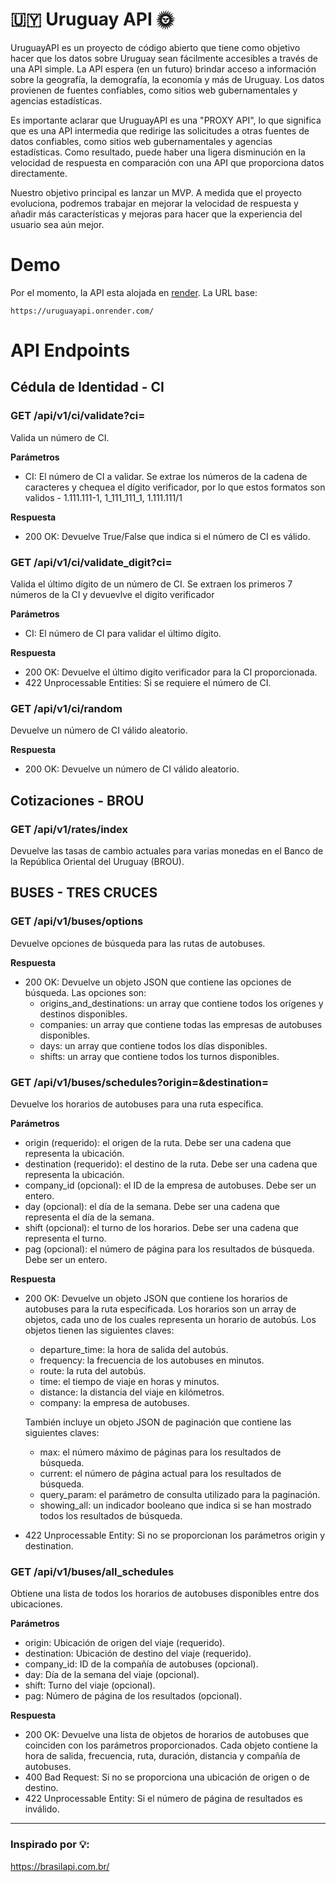 # 🇺🇾 Uruguay API 🌞

UruguayAPI es un proyecto de código abierto que tiene como objetivo hacer que los datos sobre Uruguay sean fácilmente accesibles a través de una API simple. La API espera (en un futuro) brindar acceso a información sobre la geografía, la demografía, la economía y más de Uruguay. Los datos provienen de fuentes confiables, como sitios web gubernamentales y agencias estadísticas.

Es importante aclarar que UruguayAPI es una "PROXY API", lo que significa que es una API intermedia que redirige las solicitudes a otras fuentes de datos confiables, como sitios web gubernamentales y agencias estadísticas. Como resultado, puede haber una ligera disminución en la velocidad de respuesta en comparación con una API que proporciona datos directamente.

Nuestro objetivo principal es lanzar un MVP. A medida que el proyecto evoluciona, podremos trabajar en mejorar la velocidad de respuesta y añadir más características y mejoras para hacer que la experiencia del usuario sea aún mejor.

# Demo

Por el momento, la API esta alojada en [render](https://render.com/). La URL base:

```
https://uruguayapi.onrender.com/
```

# API Endpoints

## Cédula de Identidad - CI

### GET /api/v1/ci/validate?ci=

Valida un número de CI.

**Parámetros**

- CI: El número de CI a validar. Se extrae los números de la cadena de caracteres y chequea el dígito verificador, por lo que estos formatos son validos - 1.111.111-1, 1_111_111_1, 1.111.111/1

**Respuesta**

- 200 OK: Devuelve True/False que indica si el número de CI es válido.

### GET /api/v1/ci/validate_digit?ci=

Valida el último dígito de un número de CI. Se extraen los primeros 7 números de la CI y devuevlve el digito verificador

**Parámetros**

- CI: El número de CI para validar el último dígito.

**Respuesta**

- 200 OK: Devuelve el último digito verificador para la CI proporcionada.
- 422 Unprocessable Entities: Si se requiere el número de CI.

### GET /api/v1/ci/random

Devuelve un número de CI válido aleatorio.

**Respuesta**

- 200 OK: Devuelve un número de CI válido aleatorio.

## Cotizaciones - BROU

### GET /api/v1/rates/index

Devuelve las tasas de cambio actuales para varias monedas en el Banco de la República Oriental del Uruguay (BROU).

## BUSES - TRES CRUCES

### GET /api/v1/buses/options

Devuelve opciones de búsqueda para las rutas de autobuses.

**Respuesta**

- 200 OK: Devuelve un objeto JSON que contiene las opciones de búsqueda. Las opciones son:
  - origins_and_destinations: un array que contiene todos los orígenes y destinos disponibles.
  - companies: un array que contiene todas las empresas de autobuses disponibles.
  - days: un array que contiene todos los días disponibles.
  - shifts: un array que contiene todos los turnos disponibles.

### GET /api/v1/buses/schedules?origin=&destination=

Devuelve los horarios de autobuses para una ruta específica.

**Parámetros**

- origin (requerido): el origen de la ruta. Debe ser una cadena que representa la ubicación.
- destination (requerido): el destino de la ruta. Debe ser una cadena que representa la ubicación.
- company_id (opcional): el ID de la empresa de autobuses. Debe ser un entero.
- day (opcional): el día de la semana. Debe ser una cadena que representa el día de la semana.
- shift (opcional): el turno de los horarios. Debe ser una cadena que representa el turno.
- pag (opcional): el número de página para los resultados de búsqueda. Debe ser un entero.

**Respuesta**

- 200 OK: Devuelve un objeto JSON que contiene los horarios de autobuses para la ruta especificada. Los horarios son un array de objetos, cada uno de los cuales representa un horario de autobús.
  Los objetos tienen las siguientes claves:

  - departure_time: la hora de salida del autobús.
  - frequency: la frecuencia de los autobuses en minutos.
  - route: la ruta del autobús.
  - time: el tiempo de viaje en horas y minutos.
  - distance: la distancia del viaje en kilómetros.
  - company: la empresa de autobuses.

  También incluye un objeto JSON de paginación que contiene las siguientes claves:

  - max: el número máximo de páginas para los resultados de búsqueda.
  - current: el número de página actual para los resultados de búsqueda.
  - query_param: el parámetro de consulta utilizado para la paginación.
  - showing_all: un indicador booleano que indica si se han mostrado todos los resultados de búsqueda.

- 422 Unprocessable Entity: Si no se proporcionan los parámetros origin y destination.

### GET /api/v1/buses/all_schedules

Obtiene una lista de todos los horarios de autobuses disponibles entre dos ubicaciones.

**Parámetros**

- origin: Ubicación de origen del viaje (requerido).
- destination: Ubicación de destino del viaje (requerido).
- company_id: ID de la compañía de autobuses (opcional).
- day: Día de la semana del viaje (opcional).
- shift: Turno del viaje (opcional).
- pag: Número de página de los resultados (opcional).

**Respuesta**

- 200 OK: Devuelve una lista de objetos de horarios de autobuses que coinciden con los parámetros proporcionados. Cada objeto contiene la hora de salida, frecuencia, ruta, duración, distancia y compañía de autobuses.
- 400 Bad Request: Si no se proporciona una ubicación de origen o de destino.
- 422 Unprocessable Entity: Si el número de página de resultados es inválido.

---

### Inspirado por 💡:

https://brasilapi.com.br/
